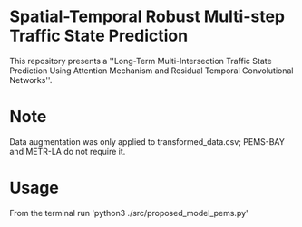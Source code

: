 # Spatial-Temporal Robust Multi-step Traffic State Prediction
This repository presents a ''Long-Term Multi-Intersection Traffic State Prediction Using Attention Mechanism and Residual Temporal Convolutional Networks''.

# Note
Data augmentation was only applied to transformed_data.csv; PEMS-BAY and METR-LA do not require it.


# Usage
From the terminal run 'python3 ./src/proposed_model_pems.py'


